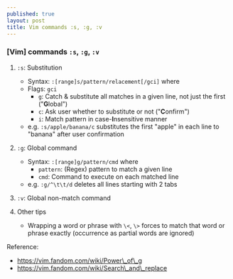 ```yaml
---
published: true
layout: post
title: Vim commands :s, :g, :v
---
```

### [Vim] commands `:s`, `:g`, `:v`

1.  `:s`: Substitution
    - Syntax: `:[range]s/pattern/relacement[/gci]` where
    - Flags: `gci`
        - `g`: Catch & substitute all matches in a given line,
               not just the first ("**G**lobal")
        - `c`: Ask user whether to substitute or not ("**C**onfirm")
        - `i`: Match pattern in case-**I**nsensitive manner
    - e.g. `:s/apple/banana/c` substitutes the first "apple" in each line to "banana"
           after user confirmation

2.  `:g`: Global command
    - Syntax: `:[range]g/pattern/cmd` where
        - `pattern`: (Regex) pattern to match a given line
        - `cmd`: Command to execute on each matched line
    - e.g. `:g/^\t\t/d` deletes all lines starting with 2 tabs

3.  `:v`: Global non-match command

4.  Other tips
    - Wrapping a word or phrase with `\<`, `\>` forces to match
      that word or phrase exactly (occurrence as partial words are ignored)


Reference:
- <https://vim.fandom.com/wiki/Power\_of\_g>
- <https://vim.fandom.com/wiki/Search\_and\_replace>
